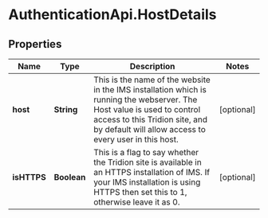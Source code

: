 # AuthenticationApi.HostDetails

## Properties

Name | Type | Description | Notes
------------ | ------------- | ------------- | -------------
**host** | **String** | This is the name of the website in the IMS installation which is running the webserver.             The Host value is used to control access to this Tridion site, and by default will allow access to every user in this host. | [optional] 
**isHTTPS** | **Boolean** | This is a flag to say whether the Tridion site is available in an HTTPS installation of IMS.              If your IMS installation is using HTTPS then set this to 1, otherwise leave it as 0. | [optional] 


